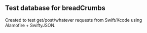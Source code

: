 ## Test database for breadCrumbs
Created to test get/post/whatever requests from Swift/Xcode using Alamofire + SwiftyJSON.
